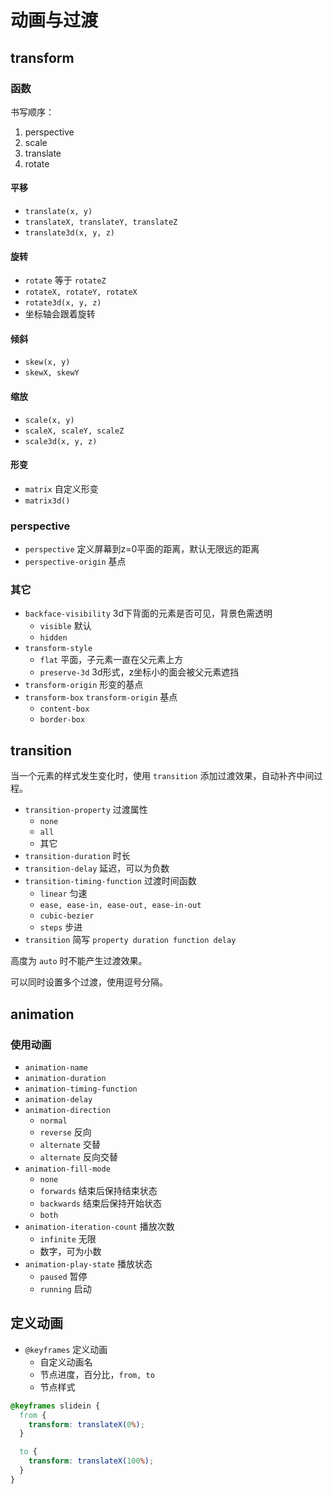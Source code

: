# 动画与过渡

## transform

### 函数

书写顺序：

1. perspective
2. scale
3. translate
4. rotate

#### 平移

* `translate(x, y)`
* `translateX, translateY, translateZ`
* `translate3d(x, y, z)`

#### 旋转

* `rotate` 等于 `rotateZ`
* `rotateX, rotateY, rotateX`
* `rotate3d(x, y, z)`
* 坐标轴会跟着旋转

#### 倾斜

* `skew(x, y)`
* `skewX, skewY`

#### 缩放

* `scale(x, y)`
* `scaleX, scaleY, scaleZ`
* `scale3d(x, y, z)`

#### 形变

* `matrix` 自定义形变
* `matrix3d()`

### perspective

* `perspective` 定义屏幕到z=0平面的距离，默认无限远的距离
* `perspective-origin` 基点

### 其它

* `backface-visibility` 3d下背面的元素是否可见，背景色需透明
  * `visible` 默认
  * `hidden`
* `transform-style`
  * `flat` 平面，子元素一直在父元素上方
  * `preserve-3d` 3d形式，z坐标小的面会被父元素遮挡
* `transform-origin` 形变的基点
* `transform-box` `transform-origin` 基点
  * `content-box`
  * `border-box`

## transition

当一个元素的样式发生变化时，使用 `transition` 添加过渡效果，自动补齐中间过程。

* `transition-property` 过渡属性
  * `none`
  * `all`
  * 其它
* `transition-duration` 时长
* `transition-delay` 延迟，可以为负数
* `transition-timing-function` 过渡时间函数
  * `linear` 匀速
  * `ease, ease-in, ease-out, ease-in-out`
  * `cubic-bezier`
  * `steps` 步进
* `transition` 简写 `property duration function delay`

高度为 `auto` 时不能产生过渡效果。

可以同时设置多个过渡，使用逗号分隔。

## animation

### 使用动画

* `animation-name`
* `animation-duration`
* `animation-timing-function`
* `animation-delay`
* `animation-direction`
  * `normal`
  * `reverse` 反向
  * `alternate` 交替
  * `alternate` 反向交替
* `animation-fill-mode`
  * `none`
  * `forwards` 结束后保持结束状态
  * `backwards` 结束后保持开始状态
  * `both`
* `animation-iteration-count` 播放次数
  * `infinite` 无限
  * 数字，可为小数
* `animation-play-state` 播放状态
  * `paused` 暂停
  * `running` 启动

## 定义动画

* `@keyframes` 定义动画
  * 自定义动画名
  * 节点进度，百分比，`from, to`
  * 节点样式

```css
@keyframes slidein {
  from {
    transform: translateX(0%);
  }

  to {
    transform: translateX(100%);
  }
}
```
